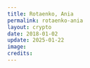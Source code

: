 ```yaml
---
title: Rotaenko, Ania
permalink: rotaenko-ania
layout: crypto
date: 2018-01-02
update: 2025-01-22
image:
credits:
---
```

